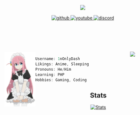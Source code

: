 <div align="center">
    <p>
        <img draggable="false"style="witdh:119xp;height:20xp;" src="https://komarev.com/ghpvc/?username=1nOnlyDash&style=for-the-badge&color=1C8C8C">
        </a>
    </p>
</div>

<div align="center">
<a href="https://github.com/1nOnlyDash" target="_blank">
<img src=https://img.shields.io/badge/github-%2324292e.svg?&style=for-the-badge&logo=github&logoColor=white alt=github style="margin-bottom: 100px;" />
</a>
<a href="https://youtube.com/@XDash_o" target="_blank">
<img src=https://img.shields.io/badge/YouTube-%23FF0000.svg?&style=for-the-badge&logo=YouTube&logoColor=white alt=youtube style="margin-bottom: 5px;" />
</a>
<a href="https://discord.com/" target="_blank">
<img src=https://img.shields.io/badge/Discord-7289DA?style=for-the-badge&logo=discord&logoColor=white alt=discord style="margin-bottom: 5px;" />
</a>    
</div>

<img align="left" src="https://raw.githubusercontent.com/KirixenYT/KirixenYT/main/bocchi.png" width="100px"/> 
<img align="right" src="https://images-wixmp-ed30a86b8c4ca887773594c2.wixmp.com/f/ac03a17e-589d-4ac1-952a-4185d1070994/deyfa3g-ea576b82-abd7-441a-8643-54885ba3c35d.png/v1/fill/w_746,h_1071/kitagawa_marin_render_by_minhchauk1k_deyfa3g-pre.png?token=eyJ0eXAiOiJKV1QiLCJhbGciOiJIUzI1NiJ9.eyJzdWIiOiJ1cm46YXBwOjdlMGQxODg5ODIyNjQzNzNhNWYwZDQxNWVhMGQyNmUwIiwiaXNzIjoidXJuOmFwcDo3ZTBkMTg4OTgyMjY0MzczYTVmMGQ0MTVlYTBkMjZlMCIsIm9iaiI6W1t7ImhlaWdodCI6Ijw9MTQzNiIsInBhdGgiOiJcL2ZcL2FjMDNhMTdlLTU4OWQtNGFjMS05NTJhLTQxODVkMTA3MDk5NFwvZGV5ZmEzZy1lYTU3NmI4Mi1hYmQ3LTQ0MWEtODY0My01NDg4NWJhM2MzNWQucG5nIiwid2lkdGgiOiI8PTEwMDAifV1dLCJhdWQiOlsidXJuOnNlcnZpY2U6aW1hZ2Uub3BlcmF0aW9ucyJdfQ.c31CA_qNvYwYjpoyfbrdzpS2Jcr-Qfa-byKp66EAcUk" width="100px"/> 

```csharp
Username: 1nOnlyDash
Likings: Anime, Sleeping
Pronouns: He/Him
Learning: PHP
Hobbies: Gaming, Coding
```


<h2 align = "center"> Stats </h2>
<div> 
<p align = "center">
    <a href="https://github-readme-stats.vercel.app">
        <img width="49%" alt="Stats" src="https://github-readme-stats.vercel.app/api?username=1nOnlyDash&count_private=false&theme=gotham&show_icons=true\&show=reviews,prs_merged,prs_merged_percentage\&rank_icon=github&hide_border=false"/>
</p>
</div>
